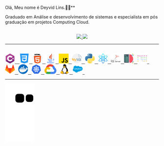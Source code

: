 Olá, Meu nome é Deyvid Lins.🧑‍💻** 

Graduado em Análise e desenvolvimento de sistemas e especialista em pós graduação em projetos Computing Cloud.  

<br> 

<div align="center">
  <a href="https://github.com/DeyvidLins">
  <img height="180em" src="https://github-readme-stats.vercel.app/api?username=DeyvidLins&show_icons=true&theme=dracula&include_all_commits=true&count_private=true"/>
  <img height="180em" src="https://github-readme-stats.vercel.app/api/top-langs/?username=DeyvidLins&layout=compact&langs_count=7&theme=dracula"/>
      
</div>

 

----

<br>

<div>
    <img src="linguagens/c-sharp.png"></img> &ensp;
    <img src="linguagens/css-3.png"></img>&ensp;
	<img src="linguagens/html-5.png"></img>&ensp;
	<img src="linguagens/java.png"></img>&ensp;
	<img src="linguagens/js.png"></img>&ensp;
	<img src="linguagens/mysql.png"></img>&ensp;
	<img src="linguagens/python.png"></img>&ensp;
	<img src="linguagens/react.png"></img>&ensp;
	<img src="linguagens/sql-server.png"></img>&ensp;
	<img src="tecnologias/coding.png"></img>&ensp;
	<img src="tecnologias/branches.png"></img>&ensp;
	<img src="tecnologias/gitlab.png"></img>&ensp;
	<img src="tecnologias/docker.png"></img>&ensp;
	<img src="tecnologias/kubernetes.png"></img>&ensp;
	<img src="tecnologias/google-cloud-logo-5.png"></img>&ensp;
	<img src="tecnologias/linux.png"></img>&ensp;
	<img src="tecnologias/salesforce.png"></img>&ensp;
</div>

----

  ![Snake animation](https://github.com/DeyvidLins/DeyvidLins/blob/output/github-contribution-grid-snake.svg)

